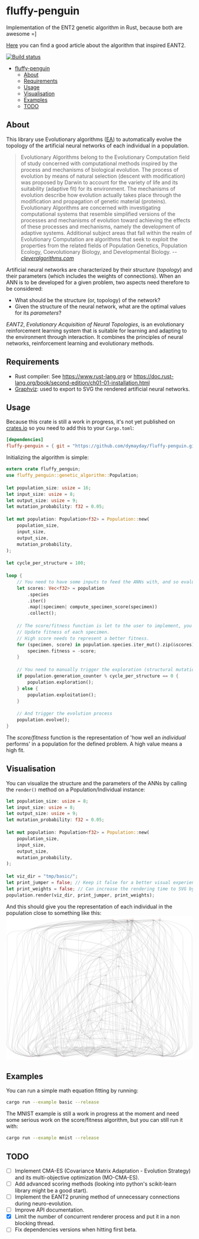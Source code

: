 # fluffy-penguin

Implementation of the ENT2 genetic algorithm in Rust, because both are awesome =]

[Here](https://towardsdatascience.com/neat-an-awesome-approach-to-neuroevolution-3eca5cc7930f) you can find a good article about the algorithm that inspired EANT2.

[![Build status](https://travis-ci.com/dymayday/fluffy-penguin.svg?branch=master)](https://travis-ci.com/dymayday/fluffy-penguin)

- [fluffy-penguin](#fluffy-penguin)
  - [About](#about)
  - [Requirements](#requirements)
  - [Usage](#usage)
  - [Visualisation](#visualisation)
  - [Examples](#examples)
  - [TODO](#todo)



## About

This library use Evolutionary algorithms ([EA](https://en.wikipedia.org/wiki/Evolutionary_algorithm)) to automatically evolve the topology of the artificial neural networks of each individual in a population.

> Evolutionary Algorithms belong to the Evolutionary Computation field of study concerned with computational methods inspired by the process and mechanisms of biological evolution. The process of evolution by means of natural selection (descent with modification) was proposed by Darwin to account for the variety of life and its suitability (adaptive fit) for its environment. The mechanisms of evolution describe how evolution actually takes place through the modification and propagation of genetic material (proteins). Evolutionary Algorithms are concerned with investigating computational systems that resemble simplified versions of the processes and mechanisms of evolution toward achieving the effects of these processes and mechanisms, namely the development of adaptive systems. Additional subject areas that fall within the realm of Evolutionary Computation are algorithms that seek to exploit the properties from the related fields of Population Genetics, Population Ecology, Coevolutionary Biology, and Developmental Biology.
> -- <cite>[cleveralgorithms.com](http://www.cleveralgorithms.com/nature-inspired/evolution.html)</cite>

Artificial neural networks are characterized by their _structure_ (_topology_) and their parameters (which includes the weights of connections). When an ANN is to be developed for a given problem, two aspects need therefore to be considered:

- What should be the structure (or, topology) of the network?
- Given the structure of the neural network, what are the optimal values for its _parameters_?

*EANT2*, _Evolutionary Acquisition of Neural Topologies_, is an evolutionary reinforcement learning  system that is suitable for learning and adapting to the environment through interaction. It combines the principles of neural networks, reinforcement learning and evolutionary methods.
## Requirements

- Rust compiler: See https://www.rust-lang.org or https://doc.rust-lang.org/book/second-edition/ch01-01-installation.html
- [Graphviz](http://www.graphviz.org/): used to export to SVG the rendered artificial neural networks.

## Usage

Because this crate is still a work in progress, it's not yet published on [crates.io](https://crates.io/) so you need to add this to your `Cargo.toml`:

```toml
[dependencies]
fluffy-penguin = { git = "https://github.com/dymayday/fluffy-penguin.git" }
```

Initializing the algorithm is simple:
```rust
extern crate fluffy_penguin;
use fluffy_penguin::genetic_algorithm::Population;

let population_size: usize = 16;
let input_size: usize = 8;
let output_size: usize = 9;
let mutation_probability: f32 = 0.05;

let mut population: Population<f32> = Population::new(
    population_size,
    input_size,
    output_size,
    mutation_probability,
);

let cycle_per_structure = 100;

loop {
    // You need to have some inputs to feed the ANNs with, and so evaluate the model base on this inputs.
    let scores: Vec<f32> = population
        .species
        .iter()
        .map(|specimen| compute_specimen_score(specimen))
        .collect();

    // The score/fitness function is let to the user to implement, you only need to attribute the value to each individual when its computed.
    // Update fitness of each specimen.
    // High score needs to represent a better fitness.
    for (specimen, score) in population.species.iter_mut().zip(&scores) {
        specimen.fitness = -score;
    }

    // You need to manually trigger the exploration (structural mutation) and exploitation (weights and connections optimization) phases
    if population.generation_counter % cycle_per_structure == 0 {
        population.exploration();
    } else {
        population.exploitation();
    }

    // And trigger the evolution process
    population.evolve();
}

```

The *score/fitness* function is the representation of 'how well an _individual_ performs' in a population for the defined problem. A high value means a high fit.

## Visualisation
You can visualize the structure and the parameters of the ANNs by calling the `render()` method on a Population/Individual instance:
```rust
let population_size: usize = 8;
let input_size: usize = 8;
let output_size: usize = 9;
let mutation_probability: f32 = 0.05;

let mut population: Population<f32> = Population::new(
    population_size,
    input_size,
    output_size,
    mutation_probability,
);

let viz_dir = "tmp/basic/";
let print_jumper = false; // Keep it false for a better visual experience
let print_weights = false; // Can increase the rendering time to SVG by a lot
population.render(viz_dir, print_jumper, print_weights);
```

And this should give you the representation of each individual in the population close to something like this:
![The representation of an individual artificial neural network](doc/Specimen_example.svg)

## Examples

You can run a simple math equation fitting by running:

```bash
cargo run --example basic --release
```

The MNIST example is still a work in progress at the moment and need some serious work on the score/fitness algorithm, but you can still run it with:

```bash
cargo run --example mnist --release
```

## TODO

- [ ] Implement CMA-ES (Covariance Matrix Adaptation - Evolution Strategy) and its multi-objective optimization (MO-CMA-ES).
- [ ] Add advanced scoring methods (looking into python's scikit-learn library might be a good start).
- [ ] Implement the EANT2 pruning method of unnecessary connections during neuro-evolution.
- [ ] Improve API documentation.
- [X] Limit the number of concurrent renderer process and put it in a non blocking thread.
- [ ] Fix dependencies versions when hitting first beta.
